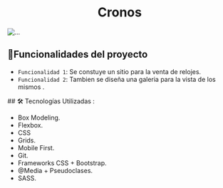 <h1 align="center">Cronos</h1>
<div id="indicators-carousel" class="relative w-full" data-carousel="static">
    <div class="relative h-56 overflow-hidden rounded-lg md:h-96">
         <!-- Item 1 -->
        <div class="hidden duration-700 ease-in-out" data-carousel-item="active">
            <img src="https://github.com/Emiliano-repo/WebCronos/assets/128517938/5f002fcc-a37e-4dce-b354-5da118a6092a" class="absolute block w-full -translate-x-1/2 -translate-y-1/2 top-1/2 left-1/2" alt="...">
        </div>
          
      







## :hammer:Funcionalidades del proyecto
- `Funcionalidad 1`: Se constuye un sitio para la venta de relojes. 
- `Funcionalidad 2`: Tambien se diseña una galeria para la vista de los mismos . 

\## 🛠️ Tecnologías Utilizadas : 
- Box Modeling.
- Flexbox.
- CSS
- Grids.
- Mobile First.
- Git.
- Frameworks CSS + Bootstrap.
- @Media + Pseudoclases.
- SASS. 
